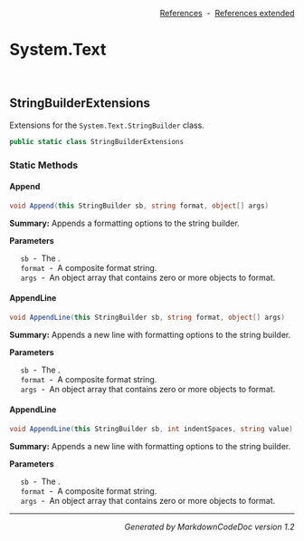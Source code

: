 <div style='text-align: right'>

[References](Index.md)&nbsp;&nbsp;-&nbsp;&nbsp;[References extended](IndexExtended.md)
</div>

# System.Text

<br />


## StringBuilderExtensions
Extensions for the `System.Text.StringBuilder` class.


```csharp
public static class StringBuilderExtensions
```

### Static Methods


#### Append

```csharp
void Append(this StringBuilder sb, string format, object[] args)
```
<p><b>Summary:</b> Appends a formatting options to the string builder.</p>

<b>Parameters</b>

&nbsp;&nbsp;&nbsp;&nbsp;&nbsp;`sb`&nbsp;&nbsp;-&nbsp;&nbsp;The .<br />
&nbsp;&nbsp;&nbsp;&nbsp;&nbsp;`format`&nbsp;&nbsp;-&nbsp;&nbsp;A composite format string.<br />
&nbsp;&nbsp;&nbsp;&nbsp;&nbsp;`args`&nbsp;&nbsp;-&nbsp;&nbsp;An object array that contains zero or more objects to format.<br />
#### AppendLine

```csharp
void AppendLine(this StringBuilder sb, string format, object[] args)
```
<p><b>Summary:</b> Appends a new line with formatting options to the string builder.</p>

<b>Parameters</b>

&nbsp;&nbsp;&nbsp;&nbsp;&nbsp;`sb`&nbsp;&nbsp;-&nbsp;&nbsp;The .<br />
&nbsp;&nbsp;&nbsp;&nbsp;&nbsp;`format`&nbsp;&nbsp;-&nbsp;&nbsp;A composite format string.<br />
&nbsp;&nbsp;&nbsp;&nbsp;&nbsp;`args`&nbsp;&nbsp;-&nbsp;&nbsp;An object array that contains zero or more objects to format.<br />
#### AppendLine

```csharp
void AppendLine(this StringBuilder sb, int indentSpaces, string value)
```
<p><b>Summary:</b> Appends a new line with formatting options to the string builder.</p>

<b>Parameters</b>

&nbsp;&nbsp;&nbsp;&nbsp;&nbsp;`sb`&nbsp;&nbsp;-&nbsp;&nbsp;The .<br />
&nbsp;&nbsp;&nbsp;&nbsp;&nbsp;`format`&nbsp;&nbsp;-&nbsp;&nbsp;A composite format string.<br />
&nbsp;&nbsp;&nbsp;&nbsp;&nbsp;`args`&nbsp;&nbsp;-&nbsp;&nbsp;An object array that contains zero or more objects to format.<br />
<hr /><div style='text-align: right'><i>Generated by MarkdownCodeDoc version 1.2</i></div>
